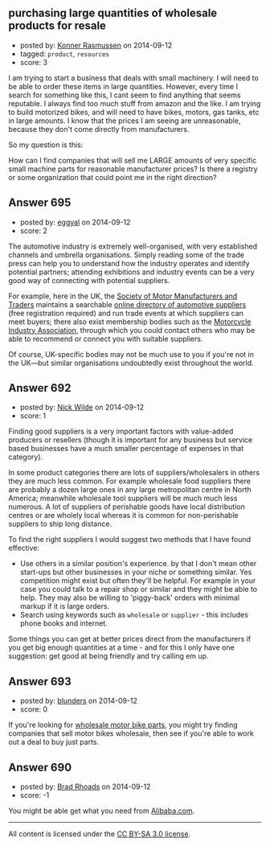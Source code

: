 ## purchasing large quantities of wholesale products for resale

- posted by: [Konner Rasmussen](https://stackexchange.com/users/3011105/konner-rasmussen) on 2014-09-12
- tagged: `product`, `resources`
- score: 3

I am trying to start a business that deals with small machinery. I will need to be able to order these items in large quantities. However, every time I search for something like this, I cant seem to find anything that seems reputable. I always find too much stuff from amazon and the like. I am trying to build motorized bikes, and will need to have bikes, motors, gas tanks, etc in large amounts. I know that the prices I am seeing are unreasonable, because they don't come directly from manufacturers.

So my question is this: 

How can I find companies that will sell me LARGE amounts of very specific small machine parts for reasonable manufacturer prices? Is there a registry or some organization that could point me in the right direction?


## Answer 695

- posted by: [eggyal](https://stackexchange.com/users/310184/eggyal) on 2014-09-12
- score: 2

The automotive industry is extremely well-organised, with very established channels and umbrella organisations.  Simply reading some of the trade press can help you to understand how the industry operates and identify potential partners; attending exhibitions and industry events can be a very good way of connecting with potential suppliers.

For example, here in the UK, the [Society of Motor Manufacturers and Traders](http://www.smmt.co.uk/) maintains a searchable [online directory of automotive suppliers](http://www.autosupplierfinder.com/MotorIndustry) (free registration required) and run trade events at which suppliers can meet buyers; there also exist membership bodies such as the [Motorcycle Industry Association](http://www.mcia.co.uk/), through which you could contact  others who may be able to recommend or connect you with suitable suppliers.

Of course, UK-specific bodies may not be much use to you if you're not in the UK&mdash;but similar organisations undoubtedly exist throughout the world.


## Answer 692

- posted by: [Nick Wilde](https://stackexchange.com/users/454046/nick-wilde) on 2014-09-12
- score: 1

Finding good suppliers is a very important factors with value-added producers or resellers (though it is important for any business but service based businesses have a much smaller percentage of expenses in that category).

In some product categories there are lots of suppliers/wholesalers in others they are much less common. For example wholesale food suppliers there are probably a dozen large ones in any large metropolitan centre in North America; meanwhile wholesale tool suppliers will be much much less numerous. A lot of suppliers of perishable goods have local distribution centres or are wholely local whereas it is common for non-perishable suppliers to ship long distance. 

To find the right suppliers I would suggest two methods that I have found effective:

- Use others in a similar position's experience. by that I don't mean other start-ups but other businesses in your niche or something similar. Yes competition might exist but often they'll be helpful. For example in your case you could talk to a repair shop or similar and they might be able to help. They may also be willing to 'piggy-back' orders with minimal markup if it is large orders.
- Search using keywords such as `wholesale` or `supplier` - this includes phone books and internet.

Some things you can get at better prices direct from the manufacturers if you get big enough quantities at a time - and for this I only have one suggestion: get good at being friendly and try calling em up.




## Answer 693

- posted by: [blunders](https://stackexchange.com/users/216182/blunders) on 2014-09-12
- score: 0

<p>If you're looking for <a href="http://www.alibaba.com/countrysearch/CN/wholesale-electric-bikes.html" rel="nofollow">wholesale motor bike parts</a>, you might try finding companies that sell motor bikes wholesale, then see if you're able to work out a deal to buy just parts.</p>



## Answer 690

- posted by: [Brad Rhoads](https://stackexchange.com/users/42121/brad-rhoads) on 2014-09-12
- score: -1

<p>You might be able get what you need from <a href="http://www.alibaba.com/products/F0/machinery/CID43.html" rel="nofollow">Alibaba.com</a>.</p>




---

All content is licensed under the [CC BY-SA 3.0 license](https://creativecommons.org/licenses/by-sa/3.0/).

